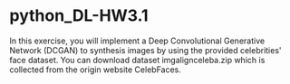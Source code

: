 # python_DL-HW3.1

In this exercise, you will implement a Deep Convolutional Generative Network (DCGAN) to synthesis images by using the provided celebrities' face dataset. You can download dataset imgalignceleba.zip which is collected from the origin website CelebFaces.
